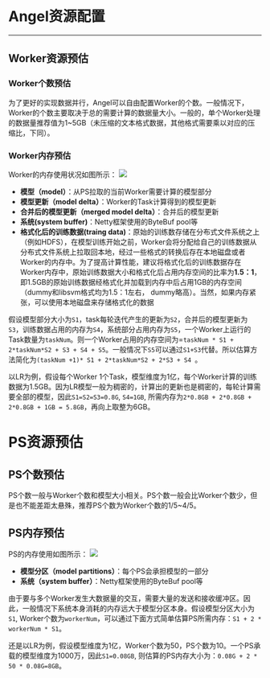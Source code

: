 # Angel资源配置

---

## **Worker资源预估**
### **Worker个数预估**
为了更好的实现数据并行，Angel可以自由配置Worker的个数。一般情况下，Worker的个数主要取决于总的需要计算的数据量大小。一般的，单个Worker处理的数据量推荐值为1~5GB（未压缩的文本格式数据，其他格式需要乘以对应的压缩比，下同）。

### **Worker内存预估**
Worker的内存使用状况如图所示：
	![][1]
 - **模型（model）**：从PS拉取的当前Worker需要计算的模型部分
 - **模型更新（model delta）**：Worker的Task计算得到的模型更新
 - **合并后的模型更新（merged model delta）**：合并后的模型更新
 - **系统(system buffer)**：Netty框架使用的ByteBuf pool等
 - **格式化后的训练数据(traing data)**：原始的训练数存储在分布式文件系统之上（例如HDFS），在模型训练开始之前，Worker会将分配给自己的训练数据从分布式文件系统上拉取回本地，经过一些格式的转换后存在本地磁盘或者Worker的内存中。为了提高计算性能，建议将格式化后的训练数据存在Worker内存中，原始训练数据大小和格式化后占用内存空间的比率为**1.5：1**，即1.5GB的原始训练数据经格式化并加载到内存中后占用1GB的内存空间（dummy和libsvm格式均为1.5：1左右， dummy略高）。当然，如果内存紧张，可以使用本地磁盘来存储格式化的数据

假设模型部分大小为`S1`，task每轮迭代产生的更新为`S2`，合并后的模型更新为`S3`，训练数据占用的内存为`S4`，系统部分占用内存为`S5`，一个Worker上运行的Task数量为`taskNum`。则一个Worker占用的内存空间为=`taskNum * S1 + 2*taskNum*S2 + S3 + S4 + S5`。一般情况下`S5`可以通过`S1+S3`代替。所以估算方法简化为`(taskNum +1)* S1 + 2*taskNum*S2 + 2*S3 + S4 `。

以LR为例，假设每个Worker 1个Task，模型维度为1亿，每个Worker计算的训练数据为1.5GB。因为LR模型一般为稠密的，计算出的更新也是稠密的，每轮计算需要全部的模型，因此`S1=S2=S3=0.8G`, `S4=1GB`, 所需内存为`2*0.8GB + 2*0.8GB + 2*0.8GB + 1GB = 5.8GB`，再向上取整为6GB。

# **PS资源预估**
## **PS个数预估**
PS个数一般与Worker个数和模型大小相关。PS个数一般会比Worker个数少，但是也不能差距太悬殊，推荐PS个数为Worker个数的1/5~4/5。
## **PS内存预估**
PS的内存使用如图所示：
	![][2]
 - **模型分区（model partitions）**：每个PS会承担模型的一部分
 - **系统（system buffer）**：Netty框架使用的ByteBuf pool等

由于要与多个Worker发生大数据量的交互，需要大量的发送和接收缓冲区。因此，一般情况下系统本身消耗的内存远大于模型分区本身。假设模型分区大小为`S1`, Worker个数为`workerNum`，可以通过下面方式简单估算PS所需内存：`S1 + 2 * workerNum * S1`。

还是以LR为例，假设模型维度为1亿，Worker个数为50，PS个数为10。一个PS承载的模型维度为1000万，因此`S1=0.08GB`, 则估算的PS内存大小为：`0.08G + 2 * 50 * 0.08G=8GB`。

 [1]: ../img/worker_memory.png
 [2]: ../img/ps_memory.png
